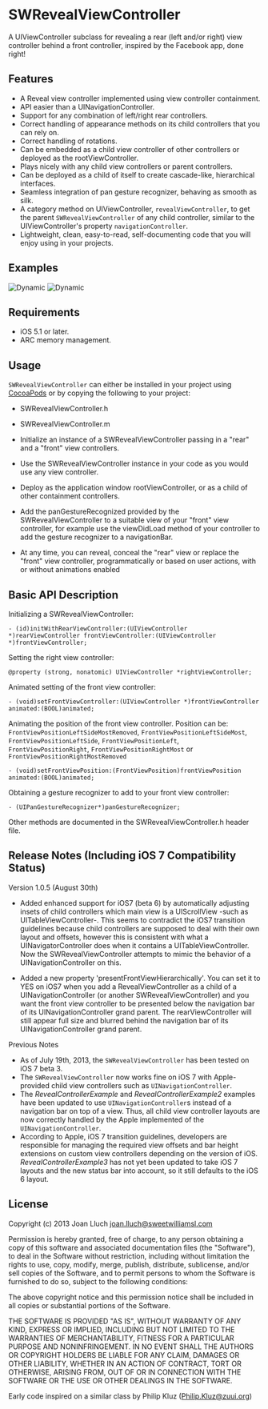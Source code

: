 # SWRevealViewController

A UIViewController subclass for revealing a rear (left and/or right) view controller behind a front controller, inspired by the Facebook app, done right!

## Features

* A Reveal view controller implemented using view controller containment.
* API easier than a UINavigationController.
* Support for any combination of left/right rear controllers.
* Correct handling of appearance methods on its child controllers that you can rely on.
* Correct handling of rotations.
* Can be embedded as a child view controller of other controllers or deployed as the rootViewController.
* Plays nicely with any child view controllers or parent controllers.
* Can be deployed as a child of itself to create cascade-like, hierarchical interfaces.
* Seamless integration of pan gesture recognizer, behaving as smooth as silk.
* A category method on UIViewController, `revealViewController`, to get the parent `SWRevealViewController` of any child controller, similar to the UIViewController's property `navigationController`.
* Lightweight, clean, easy-to-read, self-documenting code that you will enjoy using in your projects.

## Examples

![Dynamic](https://raw.github.com/John-Lluch/SWRevealViewController/master/SWRevealViewController3.png)
![Dynamic](https://raw.github.com/John-Lluch/SWRevealViewController/master/SWRevealViewController.png)


## Requirements

* iOS 5.1 or later.
* ARC memory management.

## Usage

`SWRevealViewController` can either be installed in your project using [CocoaPods](http://cocoapods.org/) or by copying the following to your project:
* SWRevealViewController.h
* SWRevealViewController.m

* Initialize an instance of a SWRevealViewController passing in a "rear" and a "front" view controllers.
* Use the SWRevealViewController instance in your code as you would use any view controller.
* Deploy as the application window rootViewController, or as a child of other containment controllers.
* Add the panGestureRecognized provided by the SWRevealViewController to a suitable view of your "front" view controller, for example use the viewDidLoad method of your controller to add the gesture recognizer to a navigationBar.
* At any time, you can reveal, conceal the "rear" view or replace the "front" view controller, programmatically or based on user actions, with or without animations enabled

## Basic API Description

Initializing a SWRevealViewController:

    - (id)initWithRearViewController:(UIViewController *)rearViewController frontViewController:(UIViewController *)frontViewController;

Setting the right view controller:

	@property (strong, nonatomic) UIViewController *rightViewController;
	
Animated setting of the front view controller:

    - (void)setFrontViewController:(UIViewController *)frontViewController animated:(BOOL)animated;

Animating the position of the front view controller. Position can be: `FrontViewPositionLeftSideMostRemoved`, `FrontViewPositionLeftSideMost`, `FrontViewPositionLeftSide`, `FrontViewPositionLeft`, `FrontViewPositionRight`, `FrontViewPositionRightMost` or `FrontViewPositionRightMostRemoved`

	- (void)setFrontViewPosition:(FrontViewPosition)frontViewPosition animated:(BOOL)animated;
	
Obtaining a gesture recognizer to add to your front view controller:

	- (UIPanGestureRecognizer*)panGestureRecognizer;
	
Other methods are documented in the SWRevealViewController.h header file. 


## Release Notes (Including iOS 7 Compatibility Status)

Version 1.0.5 (August 30th)

* Added enhanced support for iOS7 (beta 6) by automatically adjusting insets of child controllers which main view is a UIScrollView -such as UITableViewController-. This seems to contradict the iOS7 transition guidelines because child controllers are supposed to deal with their own layout and offsets, however this is consistent with what a UINavigatorController does when it contains a UITableViewController. Now the SWRevealViewController attempts to mimic the behavior of a UINavigationController on this. 

* Added a new property 'presentFrontViewHierarchically'. You can set it to YES on iOS7 when you add a RevealViewController as a child of a UINavigationController (or another SWRevealViewController) and you want the front view controller to be presented below the navigation bar of its UINavigationController grand parent. The rearViewController will still appear full size and blurred behind the navigation bar of its UINavigationController grand parent.

Previous Notes

* As of July 19th, 2013, the `SWRevealViewController` has been tested on iOS 7 beta 3.
* The `SWRevealViewController` now works fine on iOS 7 with Apple-provided child view controllers such as `UINavigationController`.
* The *RevealControllerExample* and *RevealControllerExample2* examples have been updated to use `UINavigationController`s instead of a navigation bar on top of a view. Thus, all child view controller layouts are now correctly handled by the Apple implemented of the `UINavigationController`.
* According to Apple, iOS 7 transition guidelines, developers are responsible for managing the required view offsets and bar height extensions on custom view controllers depending on the version of iOS. *RevealControllerExample3* has not yet been updated to take iOS 7 layouts and the new status bar into account, so it still defaults to the iOS 6 layout.
	
## License

Copyright (c) 2013 Joan Lluch <joan.lluch@sweetwilliamsl.com>

Permission is hereby granted, free of charge, to any person obtaining a copy
of this software and associated documentation files (the "Software"), to deal
in the Software without restriction, including without limitation the rights
to use, copy, modify, merge, publish, distribute, sublicense, and/or sell
copies of the Software, and to permit persons to whom the Software is furnished
to do so, subject to the following conditions:

The above copyright notice and this permission notice shall be included in all
copies or substantial portions of the Software.

THE SOFTWARE IS PROVIDED "AS IS", WITHOUT WARRANTY OF ANY KIND, EXPRESS OR
IMPLIED, INCLUDING BUT NOT LIMITED TO THE WARRANTIES OF MERCHANTABILITY,
FITNESS FOR A PARTICULAR PURPOSE AND NONINFRINGEMENT. IN NO EVENT SHALL THE
AUTHORS OR COPYRIGHT HOLDERS BE LIABLE FOR ANY CLAIM, DAMAGES OR OTHER
LIABILITY, WHETHER IN AN ACTION OF CONTRACT, TORT OR OTHERWISE, ARISING FROM,
OUT OF OR IN CONNECTION WITH THE SOFTWARE OR THE USE OR OTHER DEALINGS IN
THE SOFTWARE.

Early code inspired on a similar class by Philip Kluz (Philip.Kluz@zuui.org)
